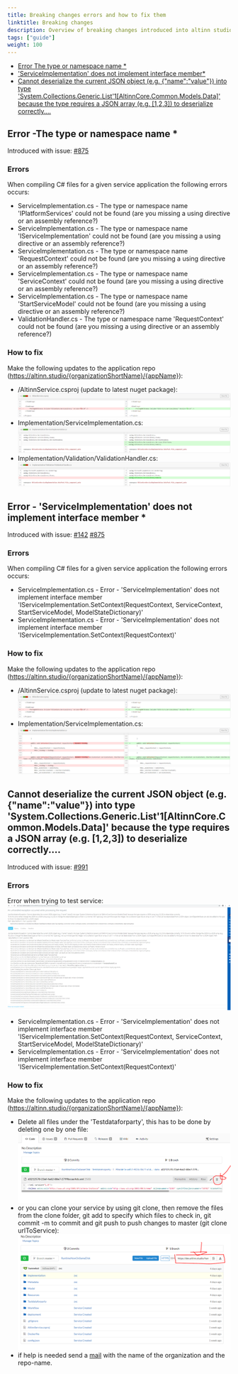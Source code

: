 ```yaml
---
title: Breaking changes errors and how to fix them
linktitle: Breaking changes
description: Overview of breaking changes introduced into altinn studio and how and what to update on an existing application for applicatin owners
tags: ["guide"]
weight: 100
---
```


- [Error The type or namespace name *](#consume-profile-and-register-api-in-runtime-and-make-it-available-for-service-logic-and-prefill)
- [ 'ServiceImplementation' does not implement interface member* ](#consume-profile-and-register-api-in-runtime-and-make-it-available-for-service-logic-and-prefill)
- [Cannot deserialize the current JSON object (e.g. {"name":"value"}) into type 'System.Collections.Generic.List'1[AltinnCore.Common.Models.Data]' because the type requires a JSON array (e.g. [1,2,3]) to deserialize correctly....](#cannot-deserialize-the-current-json-object)

<a name="#consume-profile-and-register-api-in-runtime-and-make-it-available-for-service-logic-and-prefill"></a>
## Error -The type or namespace name *
Introduced with issue: [#875](https://github.com/Altinn/altinn-studio/issues/875)

### Errors

When compiling C# files for a given service application the following errors occurs:

- ServiceImplementation.cs - The type or namespace name 'IPlatformServices' could not be found (are you missing a using directive or an assembly reference?)
- ServiceImplementation.cs - The type or namespace name 'IServiceImplementation' could not be found (are you missing a using directive or an assembly reference?)
- ServiceImplementation.cs - The type or namespace name 'RequestContext' could not be found (are you missing a using directive or an assembly reference?)
- ServiceImplementation.cs - The type or namespace name 'ServiceContext' could not be found (are you missing a using directive or an assembly reference?)
- ServiceImplementation.cs - The type or namespace name 'StartServiceModel' could not be found (are you missing a using directive or an assembly reference?)
- ValidationHandler.cs - The type or namespace name 'RequestContext' could not be found (are you missing a using directive or an assembly reference?)

### How to fix

Make the following updates to the application repo (https://altinn.studio/{organizationShortName}/{appName}):

- /AltinnService.csproj (update to latest nuget package):
![update-altinn-service-proj-file](update-altinn-service-proj-file.png)
- Implementation/ServiceImplementation.cs:
![update-service-implementation](update-service-implementation.png)
- Implementation/Validation/ValidationHandler.cs:
![update-validation-handler](update-validation-handler.png)

<a name="#consume-profile-and-register-api-in-runtime-and-make-it-available-for-service-logic-and-prefill"></a>
## Error - 'ServiceImplementation' does not implement interface member *
Introduced with issue: [#142](https://github.com/Altinn/altinn-studio/issues/142) [#875](https://github.com/Altinn/altinn-studio/issues/875)

### Errors

When compiling C# files for a given service application the following errors occurs:

- ServiceImplementation.cs - Error - 'ServiceImplementation' does not implement interface member 'IServiceImplementation.SetContext(RequestContext, ServiceContext, StartServiceModel, ModelStateDictionary)'
- ServiceImplementation.cs - Error - 'ServiceImplementation' does not implement interface member 'IServiceImplementation.SetContext(RequestContext)'

### How to fix

Make the following updates to the application repo (https://altinn.studio/{organizationShortName}/{appName}):

- /AltinnService.csproj (update to latest nuget package):
![update-altinn-service-proj-file](update-altinn-service-proj-file.png)
- Implementation/ServiceImplementation.cs:
![remove-viewbag-from-service-implementation](remove-viewbag-from-service-implementation.png)

<a name="#cannot-deserialize-the-current-json-object"></a>
## Cannot deserialize the current JSON object (e.g. {"name":"value"}) into type 'System.Collections.Generic.List'1[AltinnCore.Common.Models.Data]' because the type requires a JSON array (e.g. [1,2,3]) to deserialize correctly....
Introduced with issue: [#991](https://github.com/Altinn/altinn-studio/issues/142) 

### Errors

Error when trying to test service:
![unable-to-deserialize-current](unable-to-deserialize-current.png)
- ServiceImplementation.cs - Error - 'ServiceImplementation' does not implement interface member 'IServiceImplementation.SetContext(RequestContext, ServiceContext, StartServiceModel, ModelStateDictionary)'
- ServiceImplementation.cs - Error - 'ServiceImplementation' does not implement interface member 'IServiceImplementation.SetContext(RequestContext)'

### How to fix

Make the following updates to the application repo (https://altinn.studio/{organizationShortName}/{appName}):

- Delete all files under the 'Testdataforparty', this has to be done by deleting one by one file:
![delete-file.png](delete-file.png)
- or you can clone your service by using git clone, then remove the files from the clone folder, git add to specify which files to check in, git commit -m to commit and git push to push changes to master (git clone urlToService):
![clone-service.png](clone-service.png)
- if help is needed send a <a href="mailto:extsbu@brreg.no">mail</a> with the name of the organization and the repo-name.
